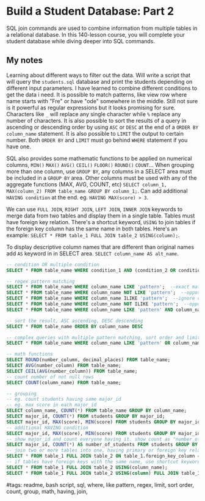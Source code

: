 # Build a Student Database: Part 2

SQL join commands are used to combine information from multiple tables in a relational database. In this 140-lesson course, you will complete your student database while diving deeper into SQL commands.

## My notes

Learning about different ways to filter out the data. Will write a script that will query the `students.sql` database and print the students depending on different input parameters. I have learned to combine different conditions to get the data i need. It is possible to match patterns, like view row where name starts with "Fre" or have "ode" somewhere in the middle. Still not sure is it powerful as regular expressions but it looks promising for sure. Characters like `_` will replace any single character while `%` replace any number of characters. It is also possible to sort the results of a query in ascending or descending order by using `ASC` or `DESC` at the end of a `ORDER BY column_name` statement. It is also possible to `LIMIT` the output to certain number. Both `ORDER BY` and `LIMIT` must go behind `WHERE` statement if you have one.

SQL also provides some mathematic functions to be applied on numerical columns, `MIN()` `MAX()` `AVG()` `CEIL()` `FLOOR()` `ROUND()` `COUNT`...
When grouping more than one column, use `GROUP BY`, any columns in a SELECT area must be included in a `GROUP BY` area. Other columns must be used with any of the aggregate functions (MAX, AVG, COUNT, etc) `SELECT column_1, MAX(column_2) FROM table_name GROUP BY column_1;`. Can add additional `HAVING condition` at the end. eg. `HAVING MAX(score) > 3`.

We can use `FULL JOIN`, `RIGHT JOIN`, `LEFT JOIN`, `INNER JOIN` keywords to merge data from two tables and display them in a single table. Tables must have foreign key relation. There's a shortcut keyword, `USING` to join tables if the foreign key column has the same name in both tables. Here's an example: `SELECT * FROM table_1 FULL JOIN table_2 USING(column);`.

To display descriptive column names that are different than original names add `AS` keyword in in SELECT area. `SELECT column_name AS alt_name`.

```sql
-- condition OR multiple condition
SELECT * FROM table_name WHERE condition_1 AND (condition_2 OR condition_2);

-- regex pattern matching
SELECT * FROM table_name WHERE column_name LIKE 'pattern';  --exact match
SELECT * FROM table_name WHERE column_name NOT LIKE 'pattern';  --opposite of pattern
SELECT * FROM table_name WHERE column_name ILIKE 'pattern';  --ignore case
SELECT * FROM table_name WHERE column_name NOT ILIKE 'pattern';  --opposite, ignore case
SELECT * FROM table_name WHERE column_name LIKE 'pattern' AND column_name ILIKE 'pattern';  --combined

-- sort the result, ASC ascending, DESC descending
SELECT * FROM table_name ORDER BY column_name DESC

-- complex queries with multiple pattern matching, sort order and limited number of outputs
SELECT * FROM table_name WHERE column_name LIKE 'pattern' OR column_name LIKE 'pattern' ORDER BY column_name DESC LIMIT 5;

-- math functions
SELECT ROUND(number_column, decimal_places) FROM table_name;
SELECT AVG(number_column) FROM table_name;
SELECT CEIL(AVG(number_column)) FROM table_name;
-- count number of not null rows
SELECT COUNT(column_name) FROM table_name;

-- grouping
-- eg. count students having same major_id
-- eg. max score in each major_id
SELECT column_name, COUNT(*) FROM table_name GROUP BY column_name;
SELECT major_id, COUNT(*) FROM students GROUP BY major_id;
SELECT major_id, MAX(score), MIN(score) FROM students GROUP BY major_id
-- additional HAVING condition
SELECT major_id, MAX(score), MIN(score) FROM students GROUP BY major_id HAVING MAX(score) > 3;
-- show major_id and count everyone having it. show count as "number_of_students". from students table, group them by major_id, filter major_id with count of everyone less than 8
SELECT major_id, COUNT(*) AS number_of_students FROM students GROUP BY major_id HAVING COUNT(*) < 8
-- join two or more tables into one, having primary or foreign key relation
SELECT * FROM table_1 FULL JOIN table_2 ON table_1.foreign_key_column = table_2.foreign_key_column;
-- if tables have foreign keys with the same name, use shortcut keyword USING(name)
SELECT * FROM table_1 FULL JOIN table_2 USING(column_name);
SELECT * FROM table_1 FULL JOIN table_2 USING(column) FULL JOIN table_3 USING(column)
```

#tags: readme, bash script, sql, where, like pattern, regex, limit, sort order, count, group, math, having, join,